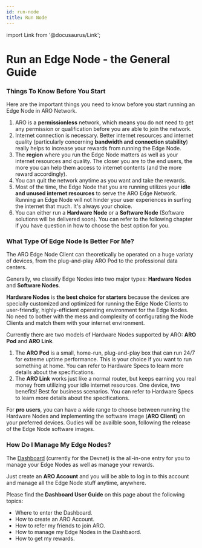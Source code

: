 ```yaml
---
id: run-node
title: Run Node
---
```

import Link from '@docusaurus/Link';

# Run an Edge Node - the General Guide

### Things To Know Before You Start 
Here are the important things you need to know before you start running an Edge Node in ARO Network. 

1. ARO is a **permissionless** network, which means you do not need to get any permission or qualification before you are able to join the network. 
2. Internet connection is necessary. Better internet resources and internet quality (particularly concerning **bandwidth and connection stability**) really helps to increase your rewards from running the Edge Node. 
3. The **region** where you run the Edge Node matters as well as your internet resources and quality. The closer you are to the end users, the more you can help them access to internet contents (and the more reward accordingly). 
4. You can quit the network anytime as you want and take the rewards. 
5. Most of the time, the Edge Node that you are running utilizes your **idle and unused internet resources** to serve the ARO Edge Network. Running an Edge Node will not hinder your user experiences in surfing the internet that much. It's always your choice.    
6. You can either run a **Hardware Node** or a **Software Node** (Software solutions will be delivered soon). You can refer to the following chapter if you have question in how to choose the best option for you. 

### What Type Of Edge Node Is Better For Me?

The ARO Edge Node Client can theoretically be operated on a huge variaty of devices, from the plug-and-play ARO Pod to the professional data centers. 

Generally, we classify Edge Nodes into two major types: **Hardware Nodes** and **Software Nodes**. 

**Hardware Nodes** is **the best choice for starters** because the devices are specially customized and optimized for running the Edge Node Clients to user-friendly, highly-efficient operating environment for the Edge Nodes. No need to bother with the mess and complexity of configurating the Node Clients and match them with your internet environment. 

Currently there are two models of Hardware Nodes supported by ARO: **ARO Pod** and **ARO Link**. 

1. The **ARO Pod** is a small, home-run, plug-and-play box that can run 24/7 for extreme uptime performance. This is your choice if you want to run something at home. You can refer to <Link to="/edge-node/device-specs">Hardware Specs</Link> to learn more details about the specifications. 
2. The **ARO Link** works just like a normal router, but keeps earning you real money from utilizing your idle internet resources. One device, two benefits! Best for business scenarios. You can refer to <Link to="/edge-node/device-specs">Hardware Specs</Link> to learn more details about the specifications. 

For **pro users**, you can have a wide range to choose between running the Hardware Nodes and implementing the software image (**ARO Client**) on your preferred devices. Gudies will be availble soon, following the release of the Edge Node software images. 

### How Do I Manage My Edge Nodes?

The [Dashboard](https://devnet-dashboard.ARO.network/?mode=devnet&tab=nodes) (currently for the Devnet) is the all-in-one entry for you to manage your Edge Nodes as well as manage your rewards. 

Just create an **ARO Account** and you will be able to log in to this account and manage all the Edge Node stuff anytime, anywhere.  

Please find the **Dashboard User Guide** on <Link to="/user-guides/dashboard">this page</Link> about the following topics: 

- Where to enter the Dashboard.
- How to create an ARO Account. 
- How to refer my friends to join ARO. 
- How to manage my Edge Nodes in the Dashbaord.
- How to get my rewards. 
